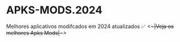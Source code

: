 # APKS-MODS.2024
Melhores aplicativos modifcados em 2024 atualizados ✅️
     <~~~|Veja os melhores Apks Mods|~~~>
